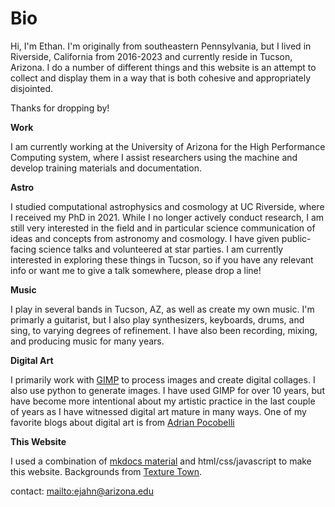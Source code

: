 # Bio

Hi, I'm Ethan. I'm originally from southeastern Pennsylvania, but I lived in Riverside, California from 2016-2023 and currently reside in Tucson, Arizona. I do a number of different things and this website is an attempt to collect and display them in a way that is both cohesive and appropriately disjointed. 

Thanks for dropping by!

**Work** 

I am currently working at the University of Arizona for the High Performance Computing system, where I assist researchers using the machine and develop training materials and documentation.

**Astro** 

I studied computational astrophysics and cosmology at UC Riverside, where I received my PhD in 2021. While I no longer actively conduct research, I am still very interested in the field and in particular science communication of ideas and concepts from astronomy and cosmology. I have given public-facing science talks and volunteered at star parties. I am currently interested in exploring these things in Tucson, so if you have any relevant info or want me to give a talk somewhere, please drop a line!

**Music** 

I play in several bands in Tucson, AZ, as well as create my own music. I'm primarly a guitarist, but I also play synthesizers, keyboards, drums, and sing, to varying degrees of refinement. I have also been recording, mixing, and producing music for many years. 

**Digital Art** 

I primarily work with [GIMP](https://www.gimp.org/) to process images and create digital collages. I also use python to generate images. I have used GIMP for over 10 years, but have become more intentional about my artistic practice in the last couple of years as I have witnessed digital art mature in many ways. One of my favorite blogs about digital art is from [Adrian Pocobelli](https://pocobelli.net/)

**This Website**

I used a combination of [mkdocs material](https://squidfunk.github.io/mkdocs-material/) and html/css/javascript to make this website. Backgrounds from [Texture Town](https://textures.neocities.org/).

contact: [mailto:ejahn@arizona.edu](ejahn@arizona.edu)